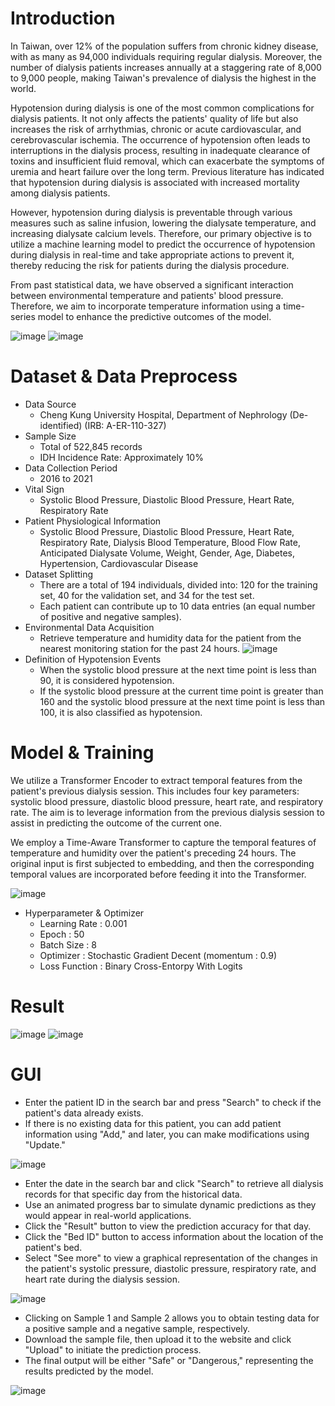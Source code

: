 # Introduction

In Taiwan, over 12% of the population suffers from chronic kidney disease, with as many as 94,000 individuals requiring regular dialysis. Moreover, the number of dialysis patients increases annually at a staggering rate of 8,000 to 9,000 people, making Taiwan's prevalence of dialysis the highest in the world.

Hypotension during dialysis is one of the most common complications for dialysis patients. It not only affects the patients' quality of life but also increases the risk of arrhythmias, chronic or acute cardiovascular, and cerebrovascular ischemia. The occurrence of hypotension often leads to interruptions in the dialysis process, resulting in inadequate clearance of toxins and insufficient fluid removal, which can exacerbate the symptoms of uremia and heart failure over the long term. Previous literature has indicated that hypotension during dialysis is associated with increased mortality among dialysis patients.

However, hypotension during dialysis is preventable through various measures such as saline infusion, lowering the dialysate temperature, and increasing dialysate calcium levels. Therefore, our primary objective is to utilize a machine learning model to predict the occurrence of hypotension during dialysis in real-time and take appropriate actions to prevent it, thereby reducing the risk for patients during the dialysis procedure.

From past statistical data, we have observed a significant interaction between environmental temperature and patients' blood pressure. Therefore, we aim to incorporate temperature information using a time-series model to enhance the predictive outcomes of the model.

![image](https://github.com/SamuelWu2001/Time-Aware_Attention_Networks/assets/71746159/1c458ac3-b9c5-4d12-b1e5-dcbfd7375df9)
![image](https://github.com/SamuelWu2001/Time-Aware_Attention_Networks/assets/71746159/716e2a91-2ad1-4aa6-b0e5-4d1734a2abd8)

# Dataset & Data Preprocess
- Data Source
  - Cheng Kung University Hospital, Department of Nephrology (De-identified) (IRB: A-ER-110-327)
- Sample Size
  - Total of 522,845 records
  - IDH Incidence Rate: Approximately 10%
- Data Collection Period
  - 2016 to 2021
- Vital Sign
  - Systolic Blood Pressure, Diastolic Blood Pressure, Heart Rate, Respiratory Rate
- Patient Physiological Information
  - Systolic Blood Pressure, Diastolic Blood Pressure, Heart Rate, Respiratory Rate, Dialysis Blood Temperature, Blood Flow Rate, Anticipated Dialysate Volume, Weight, Gender, Age, Diabetes, Hypertension, Cardiovascular Disease
- Dataset Splitting
  - There are a total of 194 individuals, divided into: 120 for the training set, 40 for the validation set, and 34 for the test set.
  - Each patient can contribute up to 10 data entries (an equal number of positive and negative samples).
- Environmental Data Acquisition
  - Retrieve temperature and humidity data for the patient from the nearest monitoring station for the past 24 hours.
  ![image](https://github.com/SamuelWu2001/Time-Aware_Attention_Networks/assets/71746159/4afbe91c-dd7f-4ea0-929d-89e3beebd933)
- Definition of Hypotension Events
  - When the systolic blood pressure at the next time point is less than 90, it is considered hypotension.
  - If the systolic blood pressure at the current time point is greater than 160 and the systolic blood pressure at the next time point is less than 100, it is also classified as hypotension.

# Model & Training
We utilize a Transformer Encoder to extract temporal features from the patient's previous dialysis session. This includes four key parameters: systolic blood pressure, diastolic blood pressure, heart rate, and respiratory rate. The aim is to leverage information from the previous dialysis session to assist in predicting the outcome of the current one.

We employ a Time-Aware Transformer to capture the temporal features of temperature and humidity over the patient's preceding 24 hours. The original input is first subjected to embedding, and then the corresponding temporal values are incorporated before feeding it into the Transformer.

![image](https://github.com/SamuelWu2001/Time-Aware_Attention_Networks/assets/71746159/6b97b070-5725-4df7-bfa2-e3a8d461c85a)

- Hyperparameter & Optimizer
  - Learning Rate : 0.001
  - Epoch : 50
  - Batch Size : 8
  - Optimizer : Stochastic Gradient Decent (momentum : 0.9)
  - Loss Function : Binary Cross-Entorpy With Logits

 # Result
![image](https://github.com/SamuelWu2001/Time-Aware_Attention_Networks/assets/71746159/179e3765-6bf1-49f1-8c2c-2076c5b8e1fa)
![image](https://github.com/SamuelWu2001/Time-Aware_Attention_Networks/assets/71746159/3258ff3b-ed24-4fa9-81b1-cb417e120569)

# GUI 
- Enter the patient ID in the search bar and press "Search" to check if the patient's data already exists.
- If there is no existing data for this patient, you can add patient information using "Add," and later, you can make modifications using "Update."

![image](https://github.com/SamuelWu2001/Time-Aware_Attention_Networks/assets/71746159/3efa5f42-90e2-4250-8c99-1641937c39eb)

- Enter the date in the search bar and click "Search" to retrieve all dialysis records for that specific day from the historical data.
- Use an animated progress bar to simulate dynamic predictions as they would appear in real-world applications.
- Click the "Result" button to view the prediction accuracy for that day.
- Click the "Bed ID" button to access information about the location of the patient's bed.
- Select "See more" to view a graphical representation of the changes in the patient's systolic pressure, diastolic pressure, respiratory rate, and heart rate during the dialysis session.

![image](https://github.com/SamuelWu2001/Time-Aware_Attention_Networks/assets/71746159/d0a08a8e-b336-4c29-b483-a753f38289a7)

- Clicking on Sample 1 and Sample 2 allows you to obtain testing data for a positive sample and a negative sample, respectively.
- Download the sample file, then upload it to the website and click "Upload" to initiate the prediction process.
- The final output will be either "Safe" or "Dangerous," representing the results predicted by the model.

![image](https://github.com/SamuelWu2001/Time-Aware_Attention_Networks/assets/71746159/f4bee56b-45bb-488e-91d3-081088fbbf12)

